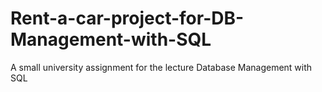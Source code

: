 # Rent-a-car-project-for-DB-Management-with-SQL
A small university assignment for the lecture Database Management with SQL
